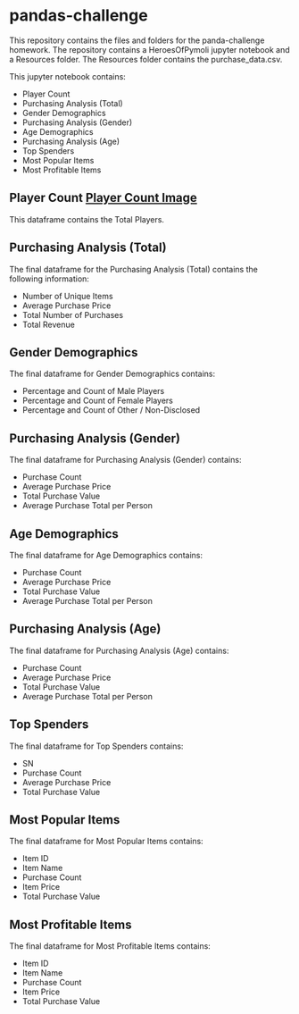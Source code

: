 # pandas-challenge
This repository contains the files and folders for the panda-challenge homework. The repository contains a HeroesOfPymoli jupyter notebook and a Resources folder.  The Resources folder contains the purchase_data.csv.

This jupyter notebook contains:
* Player Count
* Purchasing Analysis (Total)
* Gender Demographics
* Purchasing Analysis (Gender)
* Age Demographics
* Purchasing Analysis (Age)
* Top Spenders
* Most Popular Items
* Most Profitable Items

## Player Count [Player Count Image](Images/player_count.png)
This dataframe contains the Total Players.

## Purchasing Analysis (Total)
The final dataframe for the Purchasing Analysis (Total) contains the following information:
* Number of Unique Items
* Average Purchase Price
* Total Number of Purchases
* Total Revenue

## Gender Demographics
The final dataframe for Gender Demographics contains:
* Percentage and Count of Male Players
* Percentage and Count of Female Players
* Percentage and Count of Other / Non-Disclosed


## Purchasing Analysis (Gender)
The final dataframe for Purchasing Analysis (Gender) contains:
* Purchase Count
* Average Purchase Price
* Total Purchase Value
* Average Purchase Total per Person

## Age Demographics
The final dataframe for Age Demographics contains:
* Purchase Count
* Average Purchase Price
* Total Purchase Value
* Average Purchase Total per Person

## Purchasing Analysis (Age)
The final dataframe for Purchasing Analysis (Age) contains:
* Purchase Count
* Average Purchase Price
* Total Purchase Value
* Average Purchase Total per Person

## Top Spenders
The final dataframe for Top Spenders contains:
* SN
* Purchase Count
* Average Purchase Price
* Total Purchase Value

## Most Popular Items
The final dataframe for Most Popular Items contains:
* Item ID
* Item Name
* Purchase Count
* Item Price
* Total Purchase Value

## Most Profitable Items
The final dataframe for Most Profitable Items contains:
* Item ID
* Item Name
* Purchase Count
* Item Price
* Total Purchase Value
